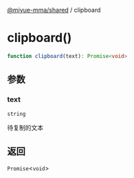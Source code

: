 [@miyue-mma/shared](../index.md) / clipboard

# clipboard()

```ts
function clipboard(text): Promise<void>
```

## 参数

### text

`string`

待复制的文本

## 返回

`Promise`\<`void`\>
